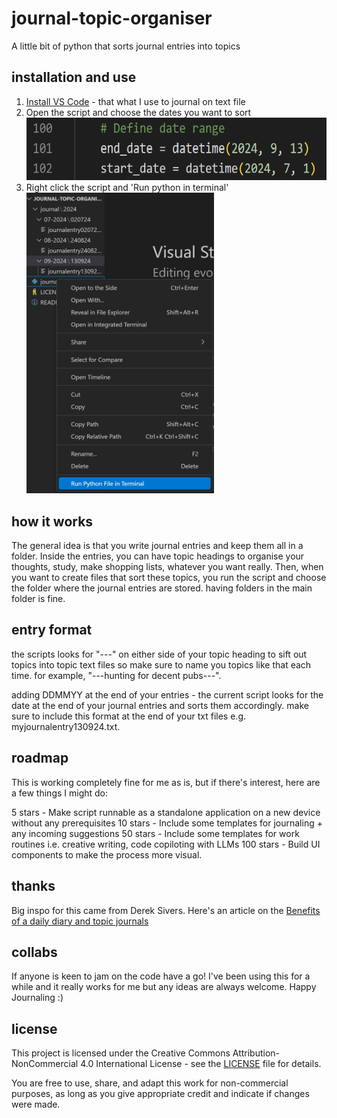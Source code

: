 # journal-topic-organiser
A little bit of python that sorts journal entries into topics

## installation and use
1. [Install VS Code](https://code.visualstudio.com/) - that what I use to journal on text file
2. Open the script and choose the dates you want to sort<img src="./define-date-range.png" alt="a screenshot of defining the date range" height="100"/>
3. Right click the script and 'Run python in terminal'<img src="./how-to-use.png" alt="a screenshot of how run the script in the terminal" width="300"/>

## how it works 
The general idea is that you write journal entries and keep them all in a folder. Inside the entries, you can have topic headings to organise your thoughts, study, make shopping lists, whatever you want really. Then, when you want to create files that sort these topics, you run the script and choose the folder where the journal entries are stored. having folders in the main folder is fine. 

## entry format 
the scripts looks for "---" on either side of your topic heading to sift out topics into topic text files so make sure to name you topics like that each time. for example, "---hunting for decent pubs---".


adding DDMMYY at the end of your entries - the current script looks for the date at the end of your journal entries and sorts them accordingly. make sure to include this format at the end of your txt files e.g. myjournalentry130924.txt.

## roadmap
This is working completely fine for me as is, but if there's interest, here are a few things I might do: 

5 stars - Make script runnable as a standalone application on a new device without any prerequisites
10 stars - Include some templates for journaling + any incoming suggestions
50 stars - Include some templates for work routines i.e. creative writing, code copiloting with LLMs
100 stars - Build UI components to make the process more visual. 

## thanks 
Big inspo for this came from Derek Sivers. Here's an article on the [Benefits of a daily diary and topic journals](https://sive.rs/dj)

## collabs
If anyone is keen to jam on the code have a go! I've been using this for a while and it really works for me but any ideas are always welcome. Happy Journaling :)

## license

This project is licensed under the Creative Commons Attribution-NonCommercial 4.0 International License - see the [LICENSE](LICENSE) file for details.

You are free to use, share, and adapt this work for non-commercial purposes, as long as you give appropriate credit and indicate if changes were made.
